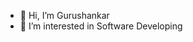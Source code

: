 - 👋 Hi, I’m Gurushankar
- 👀 I’m interested in Software Developing

<!---
Guru875/Guru875 is a ✨ special ✨ repository because its `README.md` (this file) appears on your GitHub profile.
You can click the Preview link to take a look at your changes.
--->
